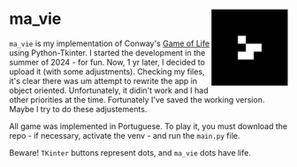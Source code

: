 
# ma_vie <a href="https://github.com/carlosdemoura/ma_vie"><img src="imagens/icone.png" align="right" height="138" /></a>

`ma_vie` is my implementation of Conway's [Game of Life](https://en.wikipedia.org/wiki/Conway%27s_Game_of_Life) using Python-Tkinter. I started the development in the summer of 2024 - for fun. Now, 1 yr later, I decided to upload it (with some adjustments). Checking my files, it's clear there was um attempt to rewrite the app in object oriented. Unfortunately, it didin't work and I had other priorities at the time. Fortunately I've saved the working version. Maybe I try to do these adjustements.

All game was implemented in Portuguese. To play it, you must download the repo - if necessary, activate the venv - and run the `main.py` file.

Beware! `TKinter` buttons represent dots, and `ma_vie` dots have life.
